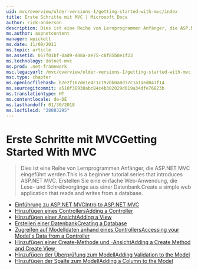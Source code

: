 ```yaml
---
uid: mvc/overview/older-versions-1/getting-started-with-mvc/index
title: Erste Schritte mit MVC | Microsoft Docs
author: rick-anderson
description: Dies ist eine Reihe von Lernprogrammen Anfänger, die ASP.NET MVC eingeführt werden. Erstellen Sie eine einfache Web-Anwendung, die Lese- und Schreibvorgänge aus einer Datenbank.
ms.author: aspnetcontent
manager: wpickett
ms.date: 11/08/2011
ms.topic: article
ms.assetid: 057f01bf-0ad9-488a-ae75-c8f85b8e1f23
ms.technology: dotnet-mvc
ms.prod: .net-framework
msc.legacyurl: /mvc/overview/older-versions-1/getting-started-with-mvc
msc.type: chapter
ms.openlocfilehash: b2e2f167de1e4c1c197bb0a8d37c1a1aed047f14
ms.sourcegitcommit: a510f38930abc84c4b302029d019a34dfe76823b
ms.translationtype: HT
ms.contentlocale: de-DE
ms.lasthandoff: 01/30/2018
ms.locfileid: "28883295"
---
```

<a name="getting-started-with-mvc"></a><span data-ttu-id="01e61-104">Erste Schritte mit MVC</span><span class="sxs-lookup"><span data-stu-id="01e61-104">Getting Started With MVC</span></span>
====================
> <span data-ttu-id="01e61-105">Dies ist eine Reihe von Lernprogrammen Anfänger, die ASP.NET MVC eingeführt werden.</span><span class="sxs-lookup"><span data-stu-id="01e61-105">This is a beginner tutorial series that introduces ASP.NET MVC.</span></span> <span data-ttu-id="01e61-106">Erstellen Sie eine einfache Web-Anwendung, die Lese- und Schreibvorgänge aus einer Datenbank.</span><span class="sxs-lookup"><span data-stu-id="01e61-106">Create a simple web application that reads and writes from a database.</span></span>


- [<span data-ttu-id="01e61-107">Einführung zu ASP.NET MVC</span><span class="sxs-lookup"><span data-stu-id="01e61-107">Intro to ASP.NET MVC</span></span>](getting-started-with-mvc-part1.md)
- [<span data-ttu-id="01e61-108">Hinzufügen eines Controllers</span><span class="sxs-lookup"><span data-stu-id="01e61-108">Adding a Controller</span></span>](getting-started-with-mvc-part2.md)
- [<span data-ttu-id="01e61-109">Hinzufügen einer Ansicht</span><span class="sxs-lookup"><span data-stu-id="01e61-109">Adding a View</span></span>](getting-started-with-mvc-part3.md)
- [<span data-ttu-id="01e61-110">Erstellen einer Datenbank</span><span class="sxs-lookup"><span data-stu-id="01e61-110">Creating a Database</span></span>](getting-started-with-mvc-part4.md)
- [<span data-ttu-id="01e61-111">Zugreifen auf Modelldaten anhand eines Controllers</span><span class="sxs-lookup"><span data-stu-id="01e61-111">Accessing your Model's Data from a Controller</span></span>](getting-started-with-mvc-part5.md)
- [<span data-ttu-id="01e61-112">Hinzufügen einer Create-Methode und -Ansicht</span><span class="sxs-lookup"><span data-stu-id="01e61-112">Adding a Create Method and Create View</span></span>](getting-started-with-mvc-part6.md)
- [<span data-ttu-id="01e61-113">Hinzufügen der Überprüfung zum Modell</span><span class="sxs-lookup"><span data-stu-id="01e61-113">Adding Validation to the Model</span></span>](getting-started-with-mvc-part7.md)
- [<span data-ttu-id="01e61-114">Hinzufügen der Spalte zum Modell</span><span class="sxs-lookup"><span data-stu-id="01e61-114">Adding a Column to the Model</span></span>](getting-started-with-mvc-part8.md)
